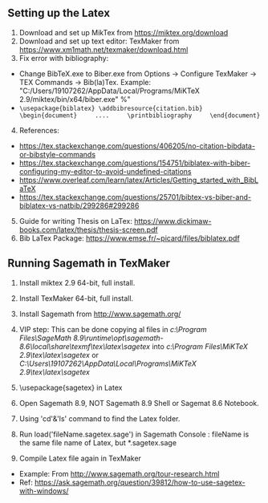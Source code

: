 ## Setting up the Latex

1. Download and set up MikTex from https://miktex.org/download
2. Download and set up text editor: TexMaker from https://www.xm1math.net/texmaker/download.html
3. Fix error with bibliography: 
  - Change BibTeX.exe to Biber.exe from Options -> Configure TexMaker -> TEX Commands -> Bib(la)Tex. Example: "C:/Users/19107262/AppData/Local/Programs/MiKTeX 2.9/miktex/bin/x64/biber.exe" %"
  - `\usepackage{biblatex}
    \addbibresource{citation.bib}    
    \begin{document}    
    ....    
    \printbibliography    
    \end{document}`
4. References:
- https://tex.stackexchange.com/questions/406205/no-citation-bibdata-or-bibstyle-commands
- https://tex.stackexchange.com/questions/154751/biblatex-with-biber-configuring-my-editor-to-avoid-undefined-citations
- https://www.overleaf.com/learn/latex/Articles/Getting_started_with_BibLaTeX
- https://tex.stackexchange.com/questions/25701/bibtex-vs-biber-and-biblatex-vs-natbib/299286#299286
5. Guide for writing Thesis on LaTex:
https://www.dickimaw-books.com/latex/thesis/thesis-screen.pdf
6. Bib LaTex Package:
https://www.emse.fr/~picard/files/biblatex.pdf

## Running Sagemath in TexMaker
1. Install miktex 2.9 64-bit, full install.
2. Install TexMaker 64-bit, full install.
3. Install Sagemath from http://www.sagemath.org/
4. VIP step: This can be done copying al files in *c:\Program Files\SageMath 8.9\runtime\opt\sagemath-8.6\local\share\texmf\tex\latex\sagetex* into *c:\Program Files\MiKTeX 2.9\tex\latex\sagetex* or *C:\Users\19107262\AppData\Local\Programs\MiKTeX 2.9\tex\latex\sagetex*

5. \usepackage{sagetex} in Latex
6. Open Sagemath 8.9, NOT Sagemath 8.9 Shell or Sagemat 8.6 Notebook. 
7. Using 'cd'&'ls' command to find the Latex folder.
8. Run load('fileName.sagetex.sage') in Sagemath Console : fileName is the same file name of Latex, but *.sagetex.sage
9. Compile Latex file again in TexMaker
  
  - Example: From http://www.sagemath.org/tour-research.html
  - Ref: https://ask.sagemath.org/question/39812/how-to-use-sagetex-with-windows/
